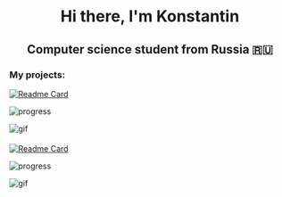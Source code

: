 <h1 align="center">Hi there, I'm Konstantin</h1>
<h2 align="center">Computer science student from Russia 🇷🇺</h2>

<h3 align="left">My projects:</h3>

[![Readme Card](https://github-readme-stats.vercel.app/api/pin/?username=demurelian&repo=FileManager)](https://github.com/demurelian/FileManager)

![progress](https://img.shields.io/badge/Progress-Done-green)

![gif](https://media.giphy.com/media/v1.Y2lkPTc5MGI3NjExMDc4MXBmbzFkY3p5MHpteHkxbXlpNWw0dTZvMHI0d2MyNzExZnhqaSZlcD12MV9pbnRlcm5hbF9naWZfYnlfaWQmY3Q9Zw/111qkWCRLqGBRsxa2D/source.gif)

<h4></h4>


[![Readme Card](https://github-readme-stats.vercel.app/api/pin/?username=demurelian&repo=ChristmasDeerGame)](https://github.com/demurelian/ChristmasDeerGame)

![progress](https://img.shields.io/badge/Progress-Done-green)

![gif](https://media.giphy.com/media/v1.Y2lkPTc5MGI3NjExOWF0ZTdyNWZpOWVrMXF1eWptZzA1aGdoamdmd2Flb2loaTFiMHhnbiZlcD12MV9pbnRlcm5hbF9naWZfYnlfaWQmY3Q9Zw/g7hfFdiApWb1voTyu4/giphy-downsized-large.gif)

<!--
**demurelian/demurelian** is a ✨ _special_ ✨ repository because its `README.md` (this file) appears on your GitHub profile.

Here are some ideas to get you started:

- 🔭 I’m currently working on ...
- 🌱 I’m currently learning ...
- 👯 I’m looking to collaborate on ...
- 🤔 I’m looking for help with ...
- 💬 Ask me about ...
- 📫 How to reach me: ...
- 😄 Pronouns: ...
- ⚡ Fun fact: ...
-->
